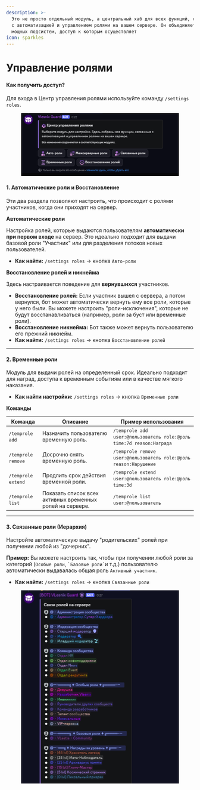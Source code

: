 ```yaml
---
description: >-
  Это не просто отдельный модуль, а центральный хаб для всех функций, связанных
  с автоматизацией и управлением ролями на вашем сервере. Он объединяет пять
  мощных подсистем, доступ к которым осуществляет
icon: sparkles
---
```


# Управление ролями

#### Как получить доступ?

Для входа в Центр управления ролями используйте команду `/settings roles`.

<figure><img src="../.gitbook/assets/image.png" alt=""><figcaption></figcaption></figure>

#### 1. Автоматические роли и Восстановление

Эти два раздела позволяют настроить, что происходит с ролями участников, когда они приходят на сервер.

**Автоматические роли**

Настройка ролей, которые выдаются пользователям **автоматически при первом входе** на сервер. Это идеально подходит для выдачи базовой роли "Участник" или для разделения потоков новых пользователей.

* **Как найти:** `/settings roles` -> кнопка `Авто-роли`

**Восстановление ролей и никнейма**

Здесь настраивается поведение для **вернувшихся** участников.

* **Восстановление ролей:** Если участник вышел с сервера, а потом вернулся, бот может автоматически вернуть ему все роли, которые у него были. Вы можете настроить "роли-исключения", которые не будут восстанавливаться (например, роли за буст или временные роли).
* **Восстановление никнейма:** Бот также может вернуть пользователю его прежний никнейм.
* **Как найти:** `/settings roles` -> кнопка `Восстановление ролей`

***

#### 2. Временные роли

Модуль для выдачи ролей на определенный срок. Идеально подходит для наград, доступа к временным событиям или в качестве мягкого наказания.

* **Как найти настройки:** `/settings roles` -> кнопка `Временные роли`



**Команды**

| Команда            | Описание                                                  | Пример использования                                                 |
| ------------------ | --------------------------------------------------------- | -------------------------------------------------------------------- |
| `/temprole add`    | Назначить пользователю временную роль.                    | `/temprole add user:@пользователь role:@роль time:7d reason:Награда` |
| `/temprole remove` | Досрочно снять временную роль.                            | `/temprole remove user:@пользователь role:@роль reason:Нарушение`    |
| `/temprole extend` | Продлить срок действия временной роли.                    | `/temprole extend user:@пользователь role:@роль time:3d`             |
| `/temprole list`   | Показать список всех активных временных ролей на сервере. | `/temprole list user:@пользователь`                                  |

***

#### 3. Связанные роли (Иерархия)

Настройте автоматическую выдачу "родительских" ролей при получении любой из "дочерних".

**Пример:** Вы можете настроить так, чтобы при получении любой роли за категорий (`Особые роли`, `` `Базовые роли` ``и т.д.) пользователю автоматически выдавалась общая роль `Активный участник`.

* **Как найти:** `/settings roles` -> кнопка `Связанные роли`

<figure><img src="../.gitbook/assets/image (2).png" alt=""><figcaption></figcaption></figure>
